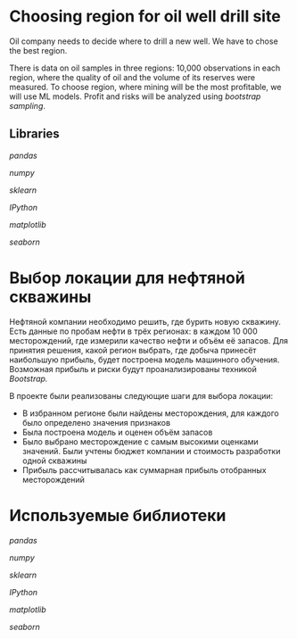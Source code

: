 # Choosing region for oil well drill site

Oil company needs to decide where to drill a new well. We have to chose the best region.

There is data on oil samples in three regions: 10,000 observations in each region, where the quality of oil and the volume of its reserves were measured. To choose region, where mining will be the most profitable, we will use ML models. Profit and risks will be analyzed using *bootstrap sampling*.

## Libraries

*pandas*

*numpy*

*sklearn*

*IPython*

*matplotlib*

*seaborn*

# Выбор локации для нефтяной скважины


Нефтяной компании необходимо решить, где бурить новую скважину. Есть данные по пробам нефти в трёх регионах: в каждом 10 000 месторождений, где измерили качество нефти и объём её запасов. Для принятия решения, какой регион выбрать, где добыча принесёт наибольшую прибыль, будет построена модель машинного обучения. Возможная прибыль и риски будут проанализированы техникой *Bootstrap.*

В проекте были реализованы следующие шаги для выбора локации:

- В избранном регионе были найдены месторождения, для каждого было определено значения признаков
- Была построена модель и оценен объём запасов
- Было выбрано месторождение с самым высокими оценками значений. Были учтены бюджет компании и стоимость разработки одной скважины
- Прибыль рассчитывалась как суммарная прибыль отобранных месторождений

# Используемые библиотеки

*pandas*

*numpy*

*sklearn*

*IPython*

*matplotlib*

*seaborn*